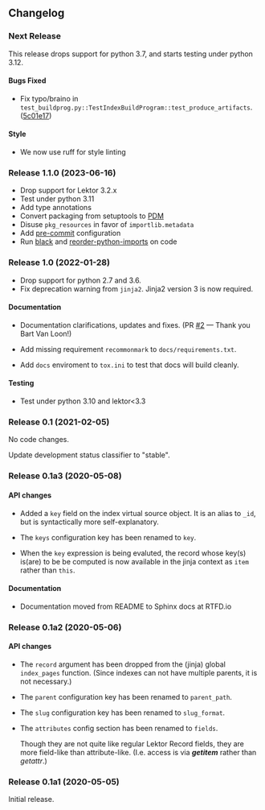 ## Changelog

### Next Release

This release drops support for python 3.7, and starts testing under python 3.12.

#### Bugs Fixed

- Fix typo/braino in
  `test_buildprog.py::TestIndexBuildProgram::test_produce_artifacts`. ([5c01e17])

[5c01e17]: https://github.com/dairiki/lektor-index-pages/commit/5c01e17dc653599e259f079d66189c557e917bd6

#### Style

- We now use ruff for style linting

### Release 1.1.0 (2023-06-16)

- Drop support for Lektor 3.2.x
- Test under python 3.11
- Add type annotations
- Convert packaging from setuptools to [PDM]
- Disuse `pkg_resources` in favor of `importlib.metadata`
- Add [pre-commit] configuration
- Run [black] and [reorder-python-imports] on code

[PDM]: https://pdm.fming.dev/latest/
[pre-commit]: https://pre-commit.com/
[black]: https://black.readthedocs.io/en/stable/index.html
[reorder-python-imports]: https://github.com/asottile/reorder-python-imports

### Release 1.0 (2022-01-28)

- Drop support for python 2.7 and 3.6.
- Fix deprecation warning from `jinja2`. Jinja2 version 3 is now required.

#### Documentation

- Documentation clarifications, updates and fixes.
    (PR [#2][] — Thank you Bart Van Loon!)

- Add missing requirement `recommonmark` to `docs/requirements.txt`.

- Add `docs` enviroment to `tox.ini` to test that docs will build cleanly.

[#2]: <https://github.com/dairiki/lektor-index-pages/pull/2>

#### Testing

- Test under python 3.10 and lektor<3.3

### Release 0.1 (2021-02-05)

No code changes.

Update development status classifier to "stable".

### Release 0.1a3 (2020-05-08)

#### API changes

- Added a `key` field on the index virtual source object.  It is an
  alias to `_id`, but is syntactically more self-explanatory.

- The `keys` configuration key has been renamed to `key`.

- When the `key` expression is being evaluted, the record whose key(s)
  is(are) to be be computed is now available in the jinja context as
  `item` rather than `this`.

#### Documentation

- Documentation moved from README to Sphinx docs at RTFD.io

### Release 0.1a2 (2020-05-06)

#### API changes

- The `record` argument has been dropped from the (jinja) global
  `index_pages` function.  (Since indexes can not have multiple
  parents, it is not necessary.)

- The `parent` configuration key has been renamed to `parent_path`.

- The `slug` configuration key has been renamed to `slug_format`.

- The `attributes` config section has been renamed to `fields`.

  Though they are not quite like regular Lektor Record fields, they
  are more field-like than attribute-like.  (I.e. access is via
  *__getitem__* rather than *getattr*.)

### Release 0.1a1 (2020-05-05)

Initial release.
